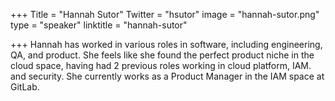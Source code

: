 +++
Title = "Hannah Sutor"
Twitter = "hsutor"
image = "hannah-sutor.png"
type = "speaker"
linktitle = "hannah-sutor"

+++
Hannah has worked in various roles in software, including engineering, QA, and product. She feels like she found the perfect product niche in the cloud space, having had 2 previous roles working in cloud platform, IAM. and security.  She currently works as a Product Manager in the IAM space at GitLab.
